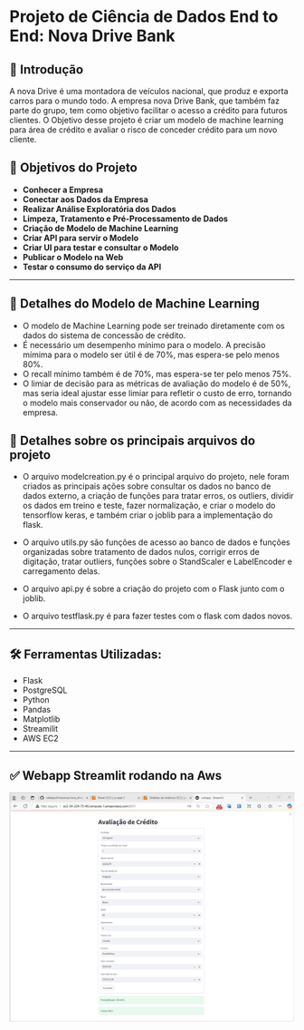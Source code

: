 # Projeto de Ciência de Dados End to End: Nova Drive Bank


## 📜 Introdução

A nova Drive é uma montadora de veículos nacional, que produz e exporta carros para o mundo todo.
A empresa nova Drive Bank, que também faz parte do grupo, tem como objetivo  facilitar o acesso a crédito para futuros clientes. O Objetivo desse projeto é 
criar um modelo de machine learning para área de crédito e avaliar o risco de conceder crédito para um novo cliente.

## 🎯 Objetivos do Projeto

- **Conhecer a Empresa**
- **Conectar aos Dados da Empresa**
- **Realizar Análise Exploratória dos Dados**
- **Limpeza, Tratamento e Pré-Processamento de Dados**
- **Criação de Modelo de Machine Learning**
- **Criar API para servir o Modelo**
- **Criar UI para testar e consultar o Modelo**
- **Publicar o Modelo na Web**
- **Testar o consumo do serviço da API**

---

## 🤖 Detalhes do Modelo de Machine Learning

- O modelo de Machine Learning pode ser treinado diretamente com os dados do sistema de concessão de crédito.
- É necessário um desempenho mínimo para o modelo. A precisão mímima para o modelo ser útil é de 70%, mas espera-se pelo menos 80%. 
- O recall mínimo também é de 70%, mas espera-se ter pelo menos 75%.
- O limiar de decisão para as métricas de avaliação do modelo é de 50%, mas seria ideal ajustar esse limiar para refletir o custo de erro, tornando o modelo mais conservador ou não, de acordo com as necessidades da empresa.

## 📝 Detalhes sobre os principais arquivos do projeto

- O arquivo modelcreation.py é o principal arquivo do projeto, nele foram criados as principais ações sobre consultar os dados no banco de dados externo, a criação de funções para tratar erros, os outliers, dividir os dados em treino e teste, fazer normalização, e criar o modelo do tensorflow keras, e também criar o joblib para a implementação do flask.

- O arquivo utils.py são funções de acesso ao banco de dados e funções organizadas sobre tratamento de dados nulos, corrigir erros de digitação, tratar outliers, funções sobre o StandScaler e LabelEncoder e carregamento delas.

- O arquivo api.py é sobre a criação do projeto com o Flask junto com o joblib.

- O arquivo testflask.py é para fazer testes com o flask com dados novos. 

---

## 🛠️ Ferramentas Utilizadas:

   - Flask
   - PostgreSQL
   - Python  
   - Pandas  
   - Matplotlib
   - Streamilit 
   - AWS EC2

---

## ✅ Webapp Streamlit rodando na Aws

![webapp_streamlit_aws](images/webapp_run_aws.jpg)

